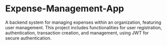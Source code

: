 # Expense-Management-App
A backend system for managing expenses within an organization, featuring user management. This project includes functionalities for user registration, authentication, transaction creation, and management, using JWT for secure authentication.
